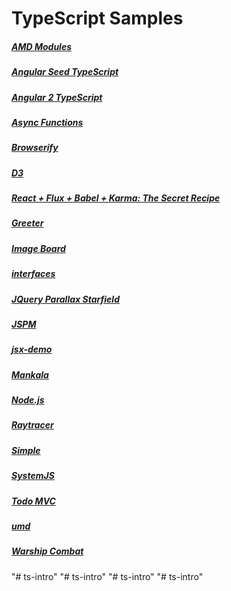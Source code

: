 # TypeScript Samples

##### [AMD Modules](amd/README.md)

##### [Angular Seed TypeScript](angular1/README.md)

##### [Angular 2 TypeScript](angular2/README.md)

##### [Async Functions](async/README.md)

##### [Browserify](browserify/README.md)

##### [D3](d3/README.md)

##### [React + Flux + Babel + Karma: The Secret Recipe](react-flux-babel-karma/README.md)

##### [Greeter](greeter/README.md)

##### [Image Board](imageboard/README.md)

##### [interfaces](interfaces/README.md)

##### [JQuery Parallax Starfield](jquery/README.md)

##### [JSPM](jspm/README.md)

##### [jsx-demo](jsx/README.md)

##### [Mankala](mankala/README.md)

##### [Node.js](node/README.md)

##### [Raytracer](raytracer/README.md)

##### [Simple](simple/README.md)

##### [SystemJS](systemjs/README.md)

##### [Todo MVC](todomvc/README.md)

##### [umd](umd/README.md)

##### [Warship Combat](warship/README.md)
"# ts-intro" 
"# ts-intro" 
"# ts-intro" 
"# ts-intro" 
